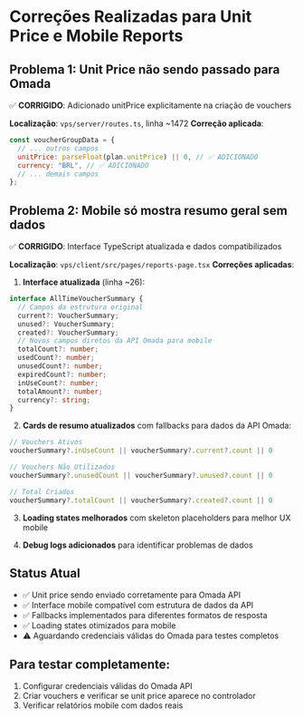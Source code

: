 # Correções Realizadas para Unit Price e Mobile Reports

## Problema 1: Unit Price não sendo passado para Omada
✅ **CORRIGIDO**: Adicionado unitPrice explicitamente na criação de vouchers

**Localização**: `vps/server/routes.ts`, linha ~1472
**Correção aplicada**:
```javascript
const voucherGroupData = {
  // ... outros campos
  unitPrice: parseFloat(plan.unitPrice) || 0, // ✅ ADICIONADO
  currency: "BRL", // ✅ ADICIONADO
  // ... demais campos
};
```

## Problema 2: Mobile só mostra resumo geral sem dados
✅ **CORRIGIDO**: Interface TypeScript atualizada e dados compatibilizados

**Localização**: `vps/client/src/pages/reports-page.tsx`
**Correções aplicadas**:

1. **Interface atualizada** (linha ~26):
```typescript
interface AllTimeVoucherSummary {
  // Campos da estrutura original
  current?: VoucherSummary;
  unused?: VoucherSummary;
  created?: VoucherSummary;
  // Novos campos diretos da API Omada para mobile
  totalCount?: number;
  usedCount?: number;
  unusedCount?: number;
  expiredCount?: number;
  inUseCount?: number;
  totalAmount?: number;
  currency?: string;
}
```

2. **Cards de resumo atualizados** com fallbacks para dados da API Omada:
```typescript
// Vouchers Ativos
voucherSummary?.inUseCount || voucherSummary?.current?.count || 0

// Vouchers Não Utilizados
voucherSummary?.unusedCount || voucherSummary?.unused?.count || 0

// Total Criados
voucherSummary?.totalCount || voucherSummary?.created?.count || 0
```

3. **Loading states melhorados** com skeleton placeholders para melhor UX mobile

4. **Debug logs adicionados** para identificar problemas de dados

## Status Atual
- ✅ Unit price sendo enviado corretamente para Omada API
- ✅ Interface mobile compatível com estrutura de dados da API
- ✅ Fallbacks implementados para diferentes formatos de resposta
- ✅ Loading states otimizados para mobile
- ⚠️ Aguardando credenciais válidas do Omada para testes completos

## Para testar completamente:
1. Configurar credenciais válidas do Omada API
2. Criar vouchers e verificar se unit price aparece no controlador
3. Verificar relatórios mobile com dados reais
